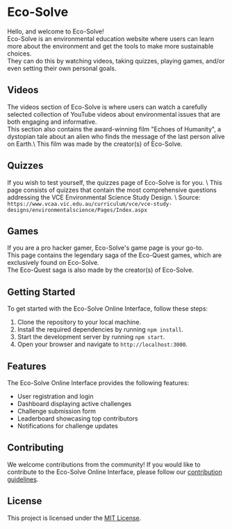 # Eco-Solve 

Hello, and welcome to Eco-Solve!\
Eco-Solve is an environmental education website where users can learn more about the environment and get the tools to make more sustainable choices.\
They can do this by watching videos, taking quizzes, playing games, and/or even setting their own personal goals.

## Videos

The videos section of Eco-Solve is where users can watch a carefully selected collection of YouTube videos about environmental issues that are both engaging and informative.\
This section also contains the award-winning film "Echoes of Humanity", a dystopian tale about an alien who finds the message of the last person alive on Earth.\ 
This film was made by the creator(s) of Eco-Solve.

## Quizzes
If you wish to test yourself, the quizzes page of Eco-Solve is for you. \ 
This page consists of quizzes that contain the most comprehensive questions addressing the VCE Environmental Science Study Design. \ 
Source: `https://www.vcaa.vic.edu.au/curriculum/vce/vce-study-designs/environmentalscience/Pages/Index.aspx`

## Games
If you are a pro hacker gamer, Eco-Solve's game page is your go-to.\
This page contains the legendary saga of the Eco-Quest games, which are exclusively found on Eco-Solve.\
The Eco-Quest saga is also made by the creator(s) of Eco-Solve.

## Getting Started

To get started with the Eco-Solve Online Interface, follow these steps:

1. Clone the repository to your local machine.
2. Install the required dependencies by running `npm install`.
3. Start the development server by running `npm start`.
4. Open your browser and navigate to `http://localhost:3000`.

## Features

The Eco-Solve Online Interface provides the following features:

- User registration and login
- Dashboard displaying active challenges
- Challenge submission form
- Leaderboard showcasing top contributors
- Notifications for challenge updates

## Contributing

We welcome contributions from the community! If you would like to contribute to the Eco-Solve Online Interface, please follow our [contribution guidelines](CONTRIBUTING.md).

## License

This project is licensed under the [MIT License](LICENSE).


